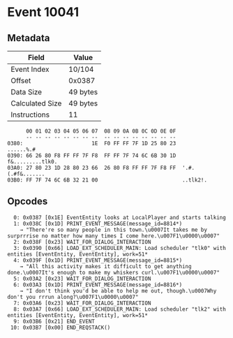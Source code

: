 # Event 10041

## Metadata

| Field           | Value    |
|-----------------|----------|
| Event Index     | 10/104   |
| Offset          | 0x0387   |
| Data Size       | 49 bytes |
| Calculated Size | 49 bytes |
| Instructions    | 11       |

```
      00 01 02 03 04 05 06 07  08 09 0A 0B 0C 0D 0E 0F
      -- -- -- -- -- -- -- --  -- -- -- -- -- -- -- --
0380:                      1E  F0 FF FF 7F 1D 25 80 23         ......%.#
0390: 66 26 80 F8 FF FF 7F F8  FF FF 7F 74 6C 6B 30 1D  f&.........tlk0.
03A0: 27 80 23 1D 28 80 23 66  26 80 F8 FF FF 7F F8 FF  '.#.(.#f&.......
03B0: FF 7F 74 6C 6B 32 21 00                           ..tlk2!.        
```

## Opcodes

```
  0: 0x0387 [0x1E] EventEntity looks at LocalPlayer and starts talking
  1: 0x038C [0x1D] PRINT_EVENT_MESSAGE(message_id=8814*)
    → "There're so many people in this town.\u0007It takes me by surprrrise no matter how many times I come here.\u007F1\u0000\u0007"
  2: 0x038F [0x23] WAIT_FOR_DIALOG_INTERACTION
  3: 0x0390 [0x66] LOAD_EXT_SCHEDULER_MAIN: Load scheduler "tlk0" with entities [EventEntity, EventEntity], work=51*
  4: 0x039F [0x1D] PRINT_EVENT_MESSAGE(message_id=8815*)
    → "All this activity makes it difficult to get anything done.\u0007It's enough to make my whiskers curl.\u007F1\u0000\u0007"
  5: 0x03A2 [0x23] WAIT_FOR_DIALOG_INTERACTION
  6: 0x03A3 [0x1D] PRINT_EVENT_MESSAGE(message_id=8816*)
    → "I don't think you'd be able to help me out, though.\u0007Why don't you rrrun along?\u007F1\u0000\u0007"
  7: 0x03A6 [0x23] WAIT_FOR_DIALOG_INTERACTION
  8: 0x03A7 [0x66] LOAD_EXT_SCHEDULER_MAIN: Load scheduler "tlk2" with entities [EventEntity, EventEntity], work=51*
  9: 0x03B6 [0x21] END_EVENT
 10: 0x03B7 [0x00] END_REQSTACK()
```
